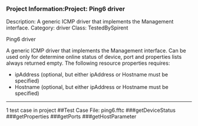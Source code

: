 ### Project Information:Project: Ping6 driver
Description: A generic ICMP driver that implements the Management interface.
Category: driver
Class: TestedBySpirent

Ping6 driver

A generic ICMP driver that implements the Management interface. Can be used only for
determine online status of device, port and properties lists always returned empty. The following
resource properties requires:
* ipAddress (optional, but either ipAddress or Hostname must be specified)
* Hostname (optional, but either ipAddress or Hostname must be specified)

 ----
1 test case in project
##Test Case File: ping6.fftc
###getDeviceStatus
###getProperties
###getPorts
###getHostParameter